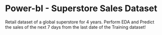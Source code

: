 # Power-bI - Superstore Sales Dataset
Retail dataset of a global superstore for 4 years.
Perform EDA and Predict the sales of the next 7 days from the last date of the Training dataset!
